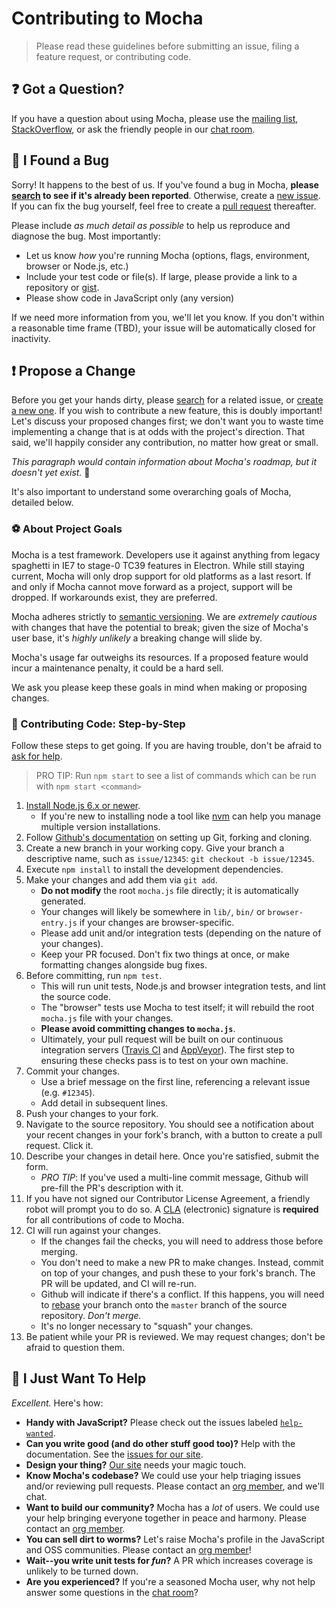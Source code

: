 # Contributing to Mocha

> Please read these guidelines before submitting an issue, filing a feature request, or contributing code.

## :question: Got a Question?

If you have a question about using Mocha, please use the [mailing list](https://groups.google.com/group/mochajs), [StackOverflow](https://stackoverflow.com), or ask the friendly people in our [chat room](https://gitter.im/mochajs/mocha).

## :bug: I Found a Bug

Sorry!  It happens to the best of us.  If you've found a bug in Mocha, **please [search](https://github.com/mochajs/mocha/issues/) to see if it's already been reported**.  Otherwise, create a [new issue](https://github.com/mochajs/mocha/issues/new).  If you can fix the bug yourself, feel free to create a [pull request](#propose-a-change) thereafter.

Please include *as much detail as possible* to help us reproduce and diagnose the bug.  Most importantly:

- Let us know *how* you're running Mocha (options, flags, environment, browser or Node.js, etc.)
- Include your test code or file(s).  If large, please provide a link to a repository or [gist](https://gist.github.com).
- Please show code in JavaScript only (any version)

If we need more information from you, we'll let you know.  If you don't within a reasonable time frame (TBD), your issue will be automatically closed for inactivity.

## :exclamation: Propose a Change

Before you get your hands dirty, please [search](https://github.com/mochajs/mocha/issues/) for a related issue, or [create a new one](https://github.com/mochajs/mocha/issues/new).  If you wish to contribute a new feature, this is doubly important!  Let's discuss your proposed changes first; we don't want you to waste time implementing a change that is at odds with the project's direction.  That said, we'll happily consider any contribution, no matter how great or small.

*This paragraph would contain information about Mocha's roadmap, but it doesn't yet exist.* :poop:

It's also important to understand some overarching goals of Mocha, detailed below.

### :soccer: About Project Goals

Mocha is a test framework.  Developers use it against anything from legacy spaghetti in IE7 to stage-0 TC39 features in Electron.  While still staying current, Mocha will only drop support for old platforms as a last resort.  If and only if Mocha cannot move forward as a project, support will be dropped.  If workarounds exist, they are preferred.

Mocha adheres strictly to [semantic versioning](https://semver.org).  We are *extremely cautious* with changes that have the potential to break; given the size of Mocha's user base, it's *highly unlikely* a breaking change will slide by.

Mocha's usage far outweighs its resources.  If a proposed feature would incur a maintenance penalty, it could be a hard sell.

We ask you please keep these goals in mind when making or proposing changes.

### :shoe: Contributing Code: Step-by-Step

Follow these steps to get going.  If you are having trouble, don't be afraid to [ask for help](#got-a-question).

> PRO TIP: Run `npm start` to see a list of commands which can be run with `npm start <command>`

1. [Install Node.js 6.x or newer](https://nodejs.org/en/download/).
    - If you're new to installing node a tool like [nvm](https://github.com/creationix/nvm#install-script) can help you manage multiple version installations.
1. Follow [Github's documentation](https://help.github.com/articles/fork-a-repo/) on setting up Git, forking and cloning.
1. Create a new branch in your working copy.  Give your branch a descriptive name, such as `issue/12345`: `git checkout -b issue/12345`.
1. Execute `npm install` to install the development dependencies.
1. Make your changes and add them via `git add`.
    - **Do not modify** the root `mocha.js` file directly; it is automatically generated.
    - Your changes will likely be somewhere in `lib/`, `bin/` or `browser-entry.js` if your changes are browser-specific.
    - Please add unit and/or integration tests (depending on the nature of your changes).
    - Keep your PR focused.  Don't fix two things at once, or make formatting changes alongside bug fixes.
1. Before committing, run `npm test`.
    - This will run unit tests, Node.js and browser integration tests, and lint the source code.
    - The "browser" tests use Mocha to test itself; it will rebuild the root `mocha.js` file with your changes.
    - **Please avoid committing changes to `mocha.js`**.
    - Ultimately, your pull request will be built on our continuous integration servers ([Travis CI](https://travis-ci.org/mochajs/mocha) and [AppVeyor](https://ci.appveyor.com/project/boneskull/mocha)).  The first step to ensuring these checks pass is to test on your own machine.
1. Commit your changes.
    - Use a brief message on the first line, referencing a relevant issue (e.g. `#12345`).
    - Add detail in subsequent lines.
1. Push your changes to your fork.
1. Navigate to the source repository.  You should see a notification about your recent changes in your fork's branch, with a button to create a pull request.  Click it.
1. Describe your changes in detail here.  Once you're satisfied, submit the form.
    - *PRO TIP*: If you've used a multi-line commit message, Github will pre-fill the PR's description with it.
1. If you have not signed our Contributor License Agreement, a friendly robot will prompt you to do so.  A [CLA](https://cla.js.foundation/mochajs/mocha) (electronic) signature is **required** for all contributions of code to Mocha.
1. CI will run against your changes.
    - If the changes fail the checks, you will need to address those before merging.
    - You don't need to make a new PR to make changes.  Instead, commit on top of your changes, and push these to your fork's branch.  The PR will be updated, and CI will re-run.
    - Github will indicate if there's a conflict.  If this happens, you will need to [rebase](https://help.github.com/articles/about-git-rebase/) your branch onto the `master` branch of the source repository.  *Don't merge.*
    - It's no longer necessary to "squash" your changes.
1. Be patient while your PR is reviewed.  We may request changes; don't be afraid to question them.

## :angel: I Just Want To Help

*Excellent.*  Here's how:

- **Handy with JavaScript?**  Please check out the issues labeled [`help-wanted`](https://github.com/mochajs/mocha/issues?q=is%3Aopen+is%3Aissue+label%3A%22help+wanted%22).
- **Can you write good (and do other stuff good too)?**  Help with the documentation.  See the [issues for our site](https://github.com/mochajs/mocha/issues?q=is%3Aopen+is%3Aissue+label%3Adocumentation).
- **Design your thing?**  [Our site](https://github.com/mochajs/mocha/tree/master/docs) needs your magic touch.
- **Know Mocha's codebase?**  We could use your help triaging issues and/or reviewing pull requests.  Please contact an [org member](https://github.com/orgs/mochajs/people), and we'll chat.
- **Want to build our community?**  Mocha has a *lot* of users.  We could use your help bringing everyone together in peace and harmony.  Please contact an [org member](https://github.com/mochajs/people).
- **You can sell dirt to worms?**  Let's raise Mocha's profile in the JavaScript and OSS communities.  Please contact an [org member](https://github.com/orgs/mochajs/people)!
- **Wait--you write unit tests for *fun*?**  A PR which increases coverage is unlikely to be turned down.
- **Are you experienced?**  If you're a seasoned Mocha user, why not help answer some questions in the [chat room](https://gitter.im/mochajs/mocha)?
